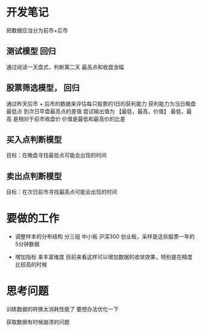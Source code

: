 # 开发笔记

把数据应当分为前市+后市

## 测试模型 回归
通过阅读一天盘式，判断第二天 最高点和收盘涨幅

## 股票筛选模型， 回归
通过昨天后市 + 后市的数据来评估每只股票的1日的获利能力
获利能力为当日晚盘最低点 到次日早盘最高点的差值
尝试输出值为 【最低，最高，价值】
最低，最高 是相对于前市收盘价
价值是最低和最高价的比差

## 买入点判断模型
目标：在晚盘寻找最低点可能会出现的时间

## 卖出点判断模型
目标：在次日前市寻找最高点可能会出现的时间

# 要做的工作

* 调整样本的分布结构
分三组 中小板  沪深300  创业板，采样是这些股票一年的5分钟数据

* 增加指标 来丰富维度
目前来看这样可以增加数据的收敛效果，特别是在精度比较高的时候

# 思考问题

训练数据的转换太消耗性能了 要想办法优化一下 

获取数据有时候崩溃的问题